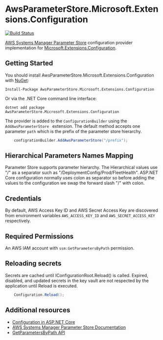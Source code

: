 AwsParameterStore.Microsoft.Extensions.Configuration
===============

[![Build Status](https://ci.appveyor.com/api/projects/status/loosxok30ptwjeei?svg=true)](https://ci.appveyor.com/project/HossamBarakat/configuration-awsparameterstore)

 [AWS Systems Manager Parameter Store](https://docs.aws.amazon.com/systems-manager/latest/userguide/systems-manager-paramstore.html) configuration provider implementation for [Microsoft.Extensions.Configuration](https://docs.microsoft.com/en-us/aspnet/core/fundamentals/configuration/index?view=aspnetcore-2.1&tabs=basicconfiguration).

## Getting Started

You should install AwsParameterStore.Microsoft.Extensions.Configuration with [NuGet](https://www.nuget.org/packages/AwsParameterStore.Microsoft.Extensions.Configuration):

    Install-Package AwsParameterStore.Microsoft.Extensions.Configuration

Or via the .NET Core command line interface:

    dotnet add package AwsParameterStore.Microsoft.Extensions.Configuration

The provider is added to the `ConfigurationBuilder` using the `AddAwsParameterStore ` extension. The default method accepts one parameter `path` which is the prefix of the parameter store hierarchy.

```csharp
    configrationBuilder.AddAwsParameterStore("/prefix");
```

## Hierarchical Parameters Names Mapping
Parameter Store supports parameter hierarchy. The Hierarchical values use "/" as a separator such as "/DeploymentConfig/Prod/FleetHealth". ASP.NET Core configuration normally uses colon as separator so before adding the values to the configuration we swap the forward slash "/" with colon.

## Credentials
By default, AWS Access Key ID and AWS Secret Access Key are discovered from environment variables `AWS_ACCESS_KEY_ID` and `AWS_SECRET_ACCESS_KEY` respectively.

## Required Permissions
An AWS IAM account with `ssm:GetParametersByPath` permission.

## Reloading secrets
Secrets are cached until IConfigurationRoot.Reload() is called. Expired, disabled, and updated secrets in the key vault are not respected by the application until Reload is executed.

```csharp
    Configuration.Reload();
```

## Additional resources
- [Configuration in ASP.NET Core](https://docs.microsoft.com/en-us/aspnet/core/fundamentals/configuration/index?view=aspnetcore-2.1&tabs=basicconfiguration)
- [AWS Systems Manager Parameter Store Documentation](https://docs.aws.amazon.com/systems-manager/latest/userguide/systems-manager-paramstore.html)
- [GetParametersByPath API](https://docs.aws.amazon.com/systems-manager/latest/APIReference/API_GetParametersByPath.html)